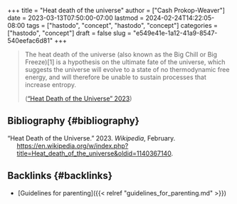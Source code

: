+++
title = "Heat death of the universe"
author = ["Cash Prokop-Weaver"]
date = 2023-03-13T07:50:00-07:00
lastmod = 2024-02-24T14:22:05-08:00
tags = ["hastodo", "concept", "hastodo", "concept"]
categories = ["hastodo", "concept"]
draft = false
slug = "e549e41e-1a12-41a9-8547-540eefac6d81"
+++

> The heat death of the universe (also known as the Big Chill or Big Freeze)[1] is a hypothesis on the ultimate fate of the universe, which suggests the universe will evolve to a state of no thermodynamic free energy, and will therefore be unable to sustain processes that increase entropy.
>
> (<a href="#citeproc_bib_item_1">“Heat Death of the Universe” 2023</a>)


## Bibliography {#bibliography}

<style>.csl-entry{text-indent: -1.5em; margin-left: 1.5em;}</style><div class="csl-bib-body">
  <div class="csl-entry"><a id="citeproc_bib_item_1"></a>“Heat Death of the Universe.” 2023. <i>Wikipedia</i>, February. <a href="https://en.wikipedia.org/w/index.php?title=Heat_death_of_the_universe&oldid=1140367140">https://en.wikipedia.org/w/index.php?title=Heat_death_of_the_universe&#38;oldid=1140367140</a>.</div>
</div>


## Backlinks {#backlinks}

-   [Guidelines for parenting]({{< relref "guidelines_for_parenting.md" >}})
